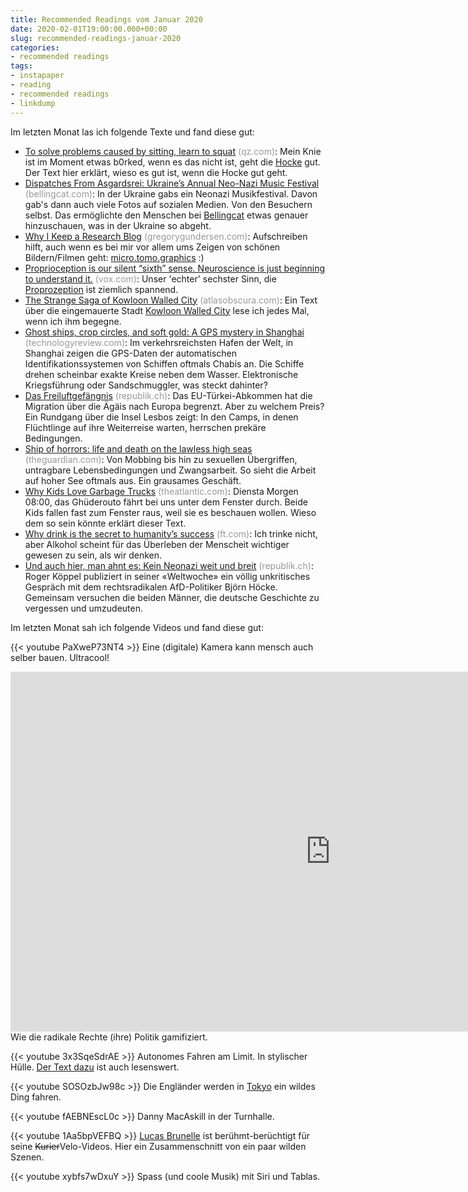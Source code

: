 ```yaml
---
title: Recommended Readings vom Januar 2020
date: 2020-02-01T19:00:00.000+00:00
slug: recommended-readings-januar-2020
categories:
- recommended readings
tags:
- instapaper
- reading
- recommended readings
- linkdump
---
```


Im letzten Monat las ich folgende Texte und fand diese gut:

- [To solve problems caused by sitting, learn to squat](https://qz.com/quartzy/1121077/to-solve-problems-caused-by-sitting-learn-to-squat/) <span style="color: #999999;">(qz.com)</span>: Mein Knie ist im Moment etwas b0rked, wenn es das nicht ist, geht die [Hocke](https://duckduckgo.com/?q=malasana+squat&t=osx&ia=images) gut. Der Text hier erklärt, wieso es gut ist, wenn die Hocke gut geht.
- [Dispatches From Asgardsrei: Ukraine’s Annual Neo-Nazi Music Festival](https://www.bellingcat.com/news/2020/01/02/dispatches-from-asgardsrei-ukraines-annual-neo-nazi-music-festival/) <span style="color: #999999;">(bellingcat.com)</span>: In der Ukraine gabs ein Neonazi Musikfestival. Davon gab's dann auch viele Fotos auf sozialen Medien. Von den Besuchern selbst. Das ermöglichte den Menschen bei [Bellingcat](https://www.bellingcat.com) etwas genauer hinzuschauen, was in der Ukraine so abgeht.
- [Why I Keep a Research Blog](http://gregorygundersen.com/blog/2020/01/12/why-research-blog/) <span style="color: #999999;">(gregorygundersen.com)</span>: Aufschreiben hilft, auch wenn es bei mir vor allem ums Zeigen von schönen Bildern/Filmen geht: [micro.tomo.graphics](https://micro.tomo.graphics) :)
- [Proprioception is our silent “sixth” sense. Neuroscience is just beginning to understand it.](https://www.vox.com/the-highlight/2019/11/22/20920762/proprioception-sixth-sense) <span style="color: #999999;">(vox.com)</span>: Unser 'echter' sechster Sinn, die [Proprozeption](https://de.wikipedia.org/wiki/Propriozeption) ist ziemlich spannend.
- [The Strange Saga of Kowloon Walled City](https://www.atlasobscura.com/articles/kowloon-walled-city) <span style="color: #999999;">(atlasobscura.com)</span>: Ein Text über die eingemauerte Stadt [Kowloon Walled City](https://de.wikipedia.org/wiki/Kowloon_Walled_City) lese ich jedes Mal, wenn ich ihm begegne.
- [Ghost ships, crop circles, and soft gold: A GPS mystery in Shanghai](https://www.technologyreview.com/s/614689/ghost-ships-crop-circles-and-soft-gold-a-gps-mystery-in-shanghai/) <span style="color: #999999;">(technologyreview.com)</span>: Im verkehrsreichsten Hafen der Welt, in Shanghai zeigen die GPS-Daten der automatischen Identifikationssystemen von Schiffen oftmals Chabis an. Die Schiffe drehen scheinbar exakte Kreise neben dem Wasser. Elektronische Kriegsführung oder Sandschmuggler, was steckt dahinter?
- [Das Freiluftgefängnis](https://www.republik.ch/2019/03/16/das-freiluftgefaengnis) <span style="color: #999999;">(republik.ch)</span>: Das EU-Türkei-Abkommen hat die Migration über die Ägäis nach Europa begrenzt. Aber zu welchem Preis? Ein Rundgang über die Insel Lesbos zeigt: In den Camps, in denen Flüchtlinge auf ihre Weiterreise warten, herrschen prekäre Bedingungen.
- [Ship of horrors: life and death on the lawless high seas](https://www.theguardian.com/world/2019/sep/12/ship-of-horrors-deep-sea-fishing-oyang-70-new-zealand) <span style="color: #999999;">(theguardian.com)</span>: Von Mobbing bis hin zu sexuellen Übergriffen, untragbare Lebensbedingungen und Zwangsarbeit. So sieht die Arbeit auf hoher See oftmals aus. Ein grausames Geschäft.
- [Why Kids Love Garbage Trucks](https://www.theatlantic.com/family/archive/2019/12/why-kids-love-garbage-trucks/603193/) <span style="color: #999999;">(theatlantic.com)</span>: Diensta Morgen 08:00, das Ghüderouto fährt bei uns unter dem Fenster durch. Beide Kids fallen fast zum Fenster raus, weil sie es beschauen wollen. Wieso dem so sein könnte erklärt dieser Text.
- [Why drink is the secret to humanity’s success](https://www.ft.com/content/c5ce0834-9a64-11e8-9702-5946bae86e6d) <span style="color: #999999;">(ft.com)</span>: Ich trinke nicht, aber Alkohol scheint für das Überleben der Menscheit wichtiger gewesen zu sein, als wir denken.
- [Und auch hier, man ahnt es: Kein Neonazi weit und breit](https://www.republik.ch/2019/12/02/und-auch-hier-man-ahnt-es-kein-neonazi-weit-und-breit) <span style="color: #999999;">(republik.ch)</span>: Roger Köppel publiziert in seiner «Weltwoche» ein völlig unkritisches Gespräch mit dem rechts­radikalen AfD-Politiker Björn Höcke. Gemeinsam versuchen die beiden Männer, die deutsche Geschichte zu vergessen und umzudeuten.

Im letzten Monat sah ich folgende Videos und fand diese gut:

{{< youtube PaXweP73NT4 >}}
Eine (digitale) Kamera kann mensch auch selber bauen.
Ultracool!

<iframe width="1024" height="576" src="https://media.ccc.de/v/36c3-10639-let_s_play_infokrieg/oembed" frameborder="0" allowfullscreen></iframe>
Wie die radikale Rechte (ihre) Politik gamifiziert.

{{< youtube 3x3SqeSdrAE >}}
Autonomes Fahren am Limit. In stylischer Hülle. [Der Text dazu](https://news.stanford.edu/2019/12/20/autonomous-delorean-drives-sideways-move-forward/) ist auch lesenswert.

{{< youtube SOSOzbJw98c >}}
Die Engländer werden in [Tokyo](https://tokyo2020.org/en/) ein wildes Ding fahren.

{{< youtube fAEBNEscL0c >}}
Danny MacAskill in der Turnhalle.

{{< youtube 1Aa5bpVEFBQ >}}
[Lucas Brunelle](https://www.youtube.com/user/lucasbrunelle) ist berühmt-berüchtigt für seine <del>Kurier</del>Velo-Videos.
Hier ein Zusammenschnitt von ein paar wilden Szenen.

{{< youtube xybfs7wDxuY >}}
Spass (und coole Musik) mit Siri und Tablas.